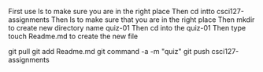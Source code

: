 First use ls to make sure you are in the right place
Then cd intto csci127-assignments
Then ls to make sure that you are in the right place
Then mkdir to create new directory name quiz-01
Then cd into the quiz-01
Then type touch Readme.md to create the new file

git pull
git add Readme.md 
git command -a -m "quiz" 
git push 
csci127-assignments
